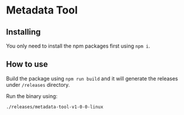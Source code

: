 # Metadata Tool

## Installing

You only need to install the npm packages first using `npm i`.

## How to use

Build the package using `npm run build` and it will generate the releases under `/releases` directory.

Run the binary using:

`./releases/metadata-tool-v1-0-0-linux `
